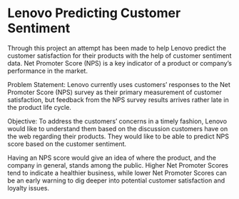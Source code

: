 # Lenovo Predicting Customer Sentiment

Through this project an attempt has been made to help Lenovo predict the customer satisfaction for their products with the help of customer sentiment data. Net Promoter Score (NPS) is a key indicator of a product or company’s performance in the market.

Problem Statement: Lenovo currently uses customers’ responses to the Net Promoter Score (NPS) survey as their primary measurement of customer satisfaction, but feedback from the NPS survey results arrives rather late in the product life cycle. 

Objective: To address the customers’ concerns in a timely fashion, Lenovo would like to understand them based on the discussion customers have on the web regarding their products. They would like to be able to predict NPS score based on the customer sentiment.

Having an NPS score would give an idea of where the product, and the company in general, stands among the public. Higher Net Promoter Scores tend to indicate a healthier business, while lower Net Promoter Scores can be an early warning to dig deeper into potential customer satisfaction and loyalty issues.
